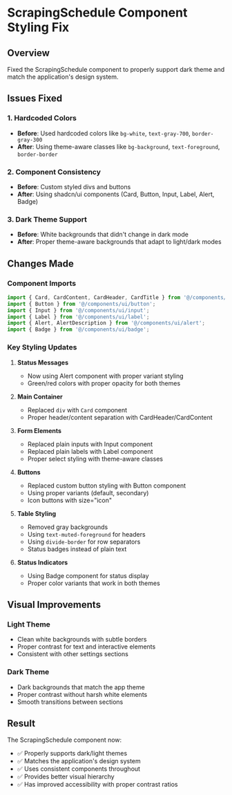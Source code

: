 # ScrapingSchedule Component Styling Fix

## Overview
Fixed the ScrapingSchedule component to properly support dark theme and match the application's design system.

## Issues Fixed

### 1. **Hardcoded Colors**
- **Before**: Used hardcoded colors like `bg-white`, `text-gray-700`, `border-gray-300`
- **After**: Using theme-aware classes like `bg-background`, `text-foreground`, `border-border`

### 2. **Component Consistency**
- **Before**: Custom styled divs and buttons
- **After**: Using shadcn/ui components (Card, Button, Input, Label, Alert, Badge)

### 3. **Dark Theme Support**
- **Before**: White backgrounds that didn't change in dark mode
- **After**: Proper theme-aware backgrounds that adapt to light/dark modes

## Changes Made

### Component Imports
```typescript
import { Card, CardContent, CardHeader, CardTitle } from '@/components/ui/card';
import { Button } from '@/components/ui/button';
import { Input } from '@/components/ui/input';
import { Label } from '@/components/ui/label';
import { Alert, AlertDescription } from '@/components/ui/alert';
import { Badge } from '@/components/ui/badge';
```

### Key Styling Updates

1. **Status Messages**
   - Now using Alert component with proper variant styling
   - Green/red colors with proper opacity for both themes

2. **Main Container**
   - Replaced `div` with `Card` component
   - Proper header/content separation with CardHeader/CardContent

3. **Form Elements**
   - Replaced plain inputs with Input component
   - Replaced plain labels with Label component
   - Proper select styling with theme-aware classes

4. **Buttons**
   - Replaced custom button styling with Button component
   - Using proper variants (default, secondary)
   - Icon buttons with size="icon"

5. **Table Styling**
   - Removed gray backgrounds
   - Using `text-muted-foreground` for headers
   - Using `divide-border` for row separators
   - Status badges instead of plain text

6. **Status Indicators**
   - Using Badge component for status display
   - Proper color variants that work in both themes

## Visual Improvements

### Light Theme
- Clean white backgrounds with subtle borders
- Proper contrast for text and interactive elements
- Consistent with other settings sections

### Dark Theme
- Dark backgrounds that match the app theme
- Proper contrast without harsh white elements
- Smooth transitions between sections

## Result
The ScrapingSchedule component now:
- ✅ Properly supports dark/light themes
- ✅ Matches the application's design system
- ✅ Uses consistent components throughout
- ✅ Provides better visual hierarchy
- ✅ Has improved accessibility with proper contrast ratios